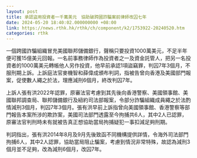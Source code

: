 ```yaml
---
layout: post
title: 承認盜用投資者一千萬美元　協助破跨國詐騙案前律師改囚七年
date: 2024-05-20 18:40:02.000000000 +08:00
link: https://news.rthk.hk/rthk/ch/component/k2/1753922-20240520.htm
categories: rthk
---
```


一個跨國詐騙組織冒充美國聯邦儲備銀行，聲稱只要投資1000萬美元，不足半年便可獲15億美元回報。一名前事務律師作為投資者之一及資金託管人，把另一名投資者的1000萬美元轉帳他人另作投資，他早前承認1項盜竊罪，判囚7年3個月，不服刑期上訴。上訴庭法官麥機智和薛偉成頒布判詞，指被告曾向香港及美國部門報案，促使數人繩之於法，理應減刑6個月，終改判囚7年。

上訴人張有洪2022年認罪，原審法官考慮到其先後向香港警察、美國領事館、美國聯邦調查局、聯邦儲備銀行及紐約司法部報案，令部分詐騙組織成員繩之於法酌情減刑3個月，判囚7年3個月。張有洪早前上訴指曾向美國領事館、香港警察等部門報告本案所涉的欺詐案，美國司法部門透露至今拘捕共6人，其中2人已認罪，原審法官判刑時未有就被告真正想協助當局拘捕疑犯一事扣減足夠刑期。

判詞指出，張有洪2014年8月及9月先後致函不同機構提供詳情，令海外司法部門拘捕6人，其中2人認罪，協助當局阻止騙案，考慮到情況非常特殊，故認為減刑3個月並不足夠，改為減刑6個月，改囚7年。
